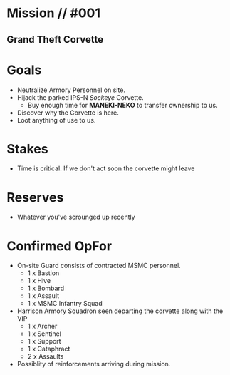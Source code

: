 # Mission // #001
## Grand Theft Corvette
# Goals
- Neutralize Armory Personnel on site.
- Hijack the parked IPS-N *Sockeye* Corvette.
  - Buy enough time for **MANEKI-NEKO** to transfer ownership to us.
- Discover why the Corvette is here.
- Loot anything of use to us.

# Stakes
- Time is critical. If we don't act soon the corvette might leave

# Reserves
- Whatever you've scrounged up recently
# Confirmed OpFor
- On-site Guard consists of contracted MSMC personnel. 
  - 1 x  Bastion
  - 1 x  Hive 
  - 1 x  Bombard
  - 1 x  Assault
  - 1 x MSMC Infantry Squad
- Harrison Armory Squadron seen departing the corvette along with the VIP
  - 1 x Archer
  - 1 x Sentinel
  - 1 x Support
  - 1 x Cataphract
  - 2 x Assaults 
- Possiblity of reinforcements arriving during mission.
